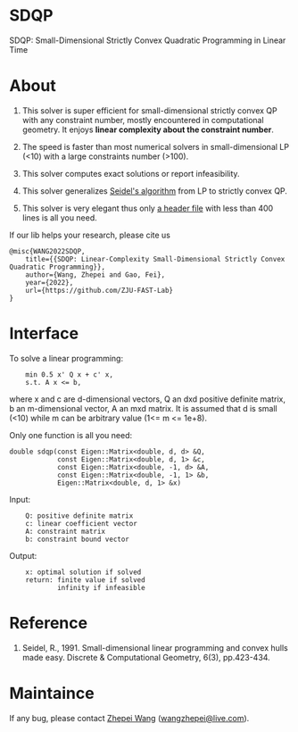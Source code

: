 # SDQP

SDQP: Small-Dimensional Strictly Convex Quadratic Programming in Linear Time

# About

1. This solver is super efficient for small-dimensional strictly convex QP with any constraint number, mostly encountered in computational geometry. It enjoys __linear complexity about the constraint number__.

2. The speed is faster than most numerical solvers in small-dimensional LP (<10) with a large constraints number (>100).

3. This solver computes exact solutions or report infeasibility.

4. This solver generalizes [Seidel's algorithm](https://link.springer.com/article/10.1007/BF02574699) from LP to strictly convex QP.

4. This solver is very elegant thus only [a header file](https://github.com/ZJU-FAST-Lab/SDQP/blob/main/include/sdqp/sdqp.hpp) with less than 400 lines is all you need.

If our lib helps your research, please cite us 
```
@misc{WANG2022SDQP,
    title={{SDQP: Linear-Complexity Small-Dimensional Strictly Convex Quadratic Programming}}, 
    author={Wang, Zhepei and Gao, Fei}, 
    year={2022},
    url={https://github.com/ZJU-FAST-Lab}
}
```

# Interface

To solve a linear programming:

        min 0.5 x' Q x + c' x,
        s.t. A x <= b,

where x and c are d-dimensional vectors, Q an dxd positive definite matrix, b an m-dimensional vector, A an mxd matrix. It is assumed that d is small (<10) while m can be arbitrary value (1<= m <= 1e+8).

Only one function is all you need:

    double sdqp(const Eigen::Matrix<double, d, d> &Q,
                const Eigen::Matrix<double, d, 1> &c,
                const Eigen::Matrix<double, -1, d> &A,
                const Eigen::Matrix<double, -1, 1> &b,
                Eigen::Matrix<double, d, 1> &x)

Input:

        Q: positive definite matrix
        c: linear coefficient vector
        A: constraint matrix
        b: constraint bound vector

Output:

        x: optimal solution if solved
        return: finite value if solved
                infinity if infeasible

# Reference

1. Seidel, R., 1991. Small-dimensional linear programming and convex hulls made easy. Discrete & Computational Geometry, 6(3), pp.423-434.

# Maintaince

If any bug, please contact [Zhepei Wang](https://zhepeiwang.github.io/) (<wangzhepei@live.com>).
